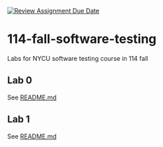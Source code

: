 [![Review Assignment Due Date](https://classroom.github.com/assets/deadline-readme-button-22041afd0340ce965d47ae6ef1cefeee28c7c493a6346c4f15d667ab976d596c.svg)](https://classroom.github.com/a/UB4aZETG)
# 114-fall-software-testing
Labs for NYCU software testing course in 114 fall


## Lab 0

See [README.md](Lab0/README.md)


## Lab 1

See [README.md](Lab1/README.md)
